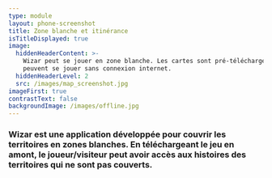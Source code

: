 ```yaml
---
type: module
layout: phone-screenshot
title: Zone blanche et itinérance
isTitleDisplayed: true
image:
  hiddenHeaderContent: >-
    Wizar peut se jouer en zone blanche. Les cartes sont pré-téléchargeables et
    peuvent se jouer sans connexion internet.
  hiddenHeaderLevel: 2
  src: /images/map_screenshot.jpg
imageFirst: true
contrastText: false
backgroundImage: /images/offline.jpg
---
```

### Wizar est une application développée pour couvrir les territoires en zones blanches. En téléchargeant le jeu en amont, le joueur/visiteur peut avoir accès aux histoires des territoires qui ne sont pas couverts.
